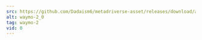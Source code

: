 ```yaml
---
src: https://github.com/Dadaism6/metadriverse-asset/releases/download/assetsv1.0.1/waymo-2_0.mp4
alt: waymo-2_0
tag: waymo-2
vid: 0
---
```

